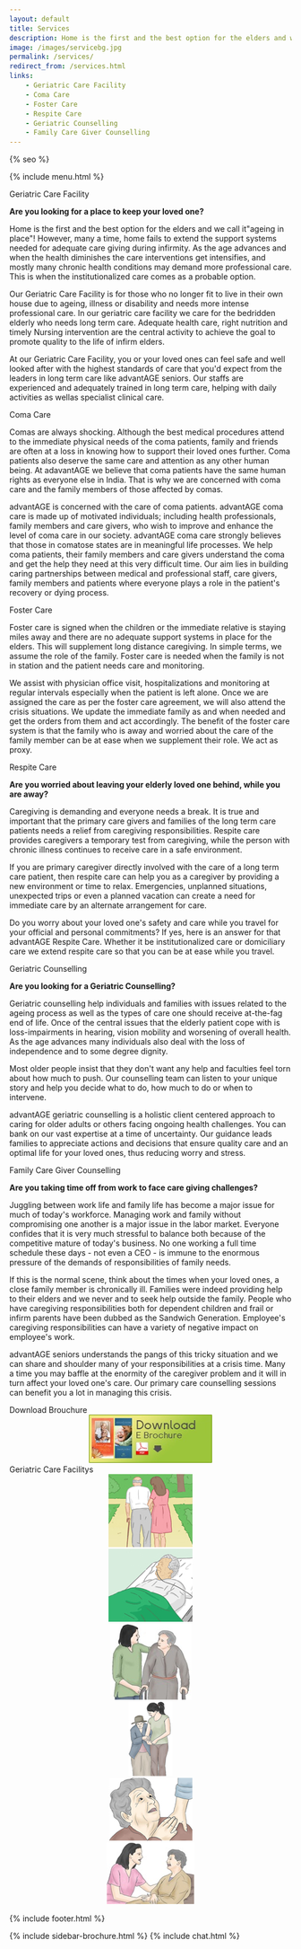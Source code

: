```yaml
---
layout: default
title: Services
description: Home is the first and the best option for the elders and we call it"ageing in place"! However, many a time, home fails to extend the support systems needed for adequate care giving during infirmity.
image: /images/servicebg.jpg
permalink: /services/
redirect_from: /services.html
links:
    - Geriatric Care Facility
    - Coma Care
    - Foster Care
    - Respite Care
    - Geriatric Counselling
    - Family Care Giver Counselling
---
```


<head>
<meta http-equiv="Content-Type" content="text/html; charset=utf-8" />
  <link rel="shortcut icon" href="/images/favicon.ico" type="image/x-icon">
  <link rel="icon" href="/images/favicon.ico" type="image/x-icon">

<meta name="viewport" content="width=device-width, initial-scale=1">

{% seo %}
<meta name="keywords" content="seniors care, elder care, assisted living homes, coma care, dementia care, Alzheimer's care, respite care, foster care, hospice care, domicilary care, Geriatric Care Facility, old age home, bed ridden patients, Intervention patients, tracheotomy patients, colostomy, catheter, nasal feeding, PEG feeding, geriatric counseling, senior counseling, old age care, home nursing, elderly care taker,senior care giver,trained home nurses, trained senior carer, gerentology experts, research, seminar, international faculty in gerentology" />

<link href="/assets/css/advant.css" rel="stylesheet" type="text/css" />



<!--sidebar script start from here-->
<script src="/sidebar/jquery.js"  ></script>
<link href="/sidebar/sidebar.css" rel="stylesheet" type="text/css" />
<script  >
jQuery(document).ready (
function(){jQuery("#facebook_right").hover(function(){ jQuery(this).stop(true,false).animate({right:  0}, 500); },
function(){ jQuery("#facebook_right").stop(true,false).animate({right: -325}, 500); });

jQuery("#twitter_right").hover(function(){ jQuery(this).stop(true,false).animate({right:  0}, 500); },
function(){ jQuery("#twitter_right").stop(true,false).animate({right: -325}, 500); });

jQuery("#testimoni_right").hover(function(){ jQuery(this).stop(true,false).animate({right:  0}, 500); },
function(){ jQuery("#testimoni_right").stop(true,false).animate({right: -300}, 500); });
});
</script>

<!--sidebar script end from here-->

<!--mobile menu start-->
<link rel="stylesheet" href="/respmenu/responsivemobilemenu.css" type="text/css"/>
<script   src="/respmenu/responsivemobilemenu.js"></script>
<!--mobile menu end-->


<!-- Google Analytics -->
<script async src="https://www.googletagmanager.com/gtag/js?id=UA-140719676-1"></script>
<script>
 window.dataLayer = window.dataLayer || [];
 function gtag(){dataLayer.push(arguments);}
 gtag('js', new Date());

 gtag('config', 'UA-140719676-1');
</script>
</head>

<body>
<div id="servicebg">
<div id="foot">
<div id="fix">
<div id="actual">

<div class="ratexts">
        
{% include menu.html %}


</div>

<div class="ratexts">

<div class="onebythre">


<div class="servicpagehd"><a name="1">Geriatric Care Facility</a></div>
<div class="bgtext">

<p><strong>Are you looking for a place to keep your loved one?</strong></p>

<P>
Home is the first and the best option for the elders and we call it"ageing in place"! However, many a time, home fails to extend the support systems needed for adequate care giving during infirmity. As the age advances and when the health diminishes the care interventions get intensifies, and mostly many chronic health conditions may demand more professional care. This is when the institutionalized care comes as a probable option.</p>

<p>Our Geriatric Care Facility is for those who no longer fit to live in their own house due to ageing, illness or disability and needs more intense professional care. In our geriatric care facility we care for the bedridden elderly who needs long term care. Adequate health care, right nutrition and timely Nursing intervention are the central activity to achieve the goal to promote quality to the life of infirm elders.</p>

<p>At our Geriatric Care Facility, you or your loved ones can feel safe and well looked after with the highest standards of care that you'd expect from the leaders in long term care like advantAGE seniors. Our staffs are experienced and adequately trained in long term care, helping with daily activities as wellas specialist clinical care.</p>

</div>

<div class="servicpagehd"><a name="2">Coma Care</a></div>
<div class="bgtext">

<p>Comas are always shocking. Although the best medical procedures attend to the immediate physical needs of the coma patients, family and friends are often at a loss in knowing how to support their loved ones further. Coma patients also deserve the same care and attention as any other human being. At adavantAGE we believe that coma patients have the same human rights as everyone else in India. That is why we are concerned with coma care and the family members of those affected by comas.</p>

 <p>
advantAGE is  concerned with the care of coma patients. advantAGE coma care  is made up of motivated individuals; including health professionals, family members and care givers, who wish to improve and enhance the level of coma care in our society. advantAGE coma care strongly believes that those in comatose states are in meaningful life processes.  We help coma patients, their family members and care givers understand the coma and get the help they need at this very difficult time. Our aim lies in building caring partnerships between medical and professional staff, care givers, family members and patients where everyone plays a role in the patient's recovery or dying process.</p>

</div>
<!--
<div class="servicpagehd"><a name="3">Domiciliary Care</a></div>
<div class="bgtext">

<p><strong>Are you concerned about your aged parents?</strong></p>

<p>
For most people, living as independently as you can in your home as you age is what you want. But sometimes you might need some help with daily tasks that you can no longer manage as well on your own. We value each person's uniqueness, life experience, abilities and aspirations and tailor our care to suit each person's need and choices.</p>

<p>At some point of time in your care giving journey, you may need a professional partner. Professional care givers are the backbone of the long term care industry. Though care giving is rewarding and gratifying, it is equally complex and tough. We understand the nuances and complexities of caregiving and train our caregivers to excel in their job. At advantAGE seniors we identify the right individual, train, tune, sensitize, motivate and monitor to be successful caregiver.</p>

<p>Our care giver services are designed with the aim of meeting our changing needs as you get older. advantAGE senior's home care package is a coordinated package of services tailored to meet your care needs. An assessment by an Aged Care Assessment Team(ACAT) is required before you can receive a Home Care Package form advantAGE seniors.</p>

</div> -->

<div class="servicpagehd"><a name="4">Foster Care</a></div>
<div class="bgtext">

<p>
Foster care is signed when the children or the immediate relative is staying miles away and there are no adequate support systems in place for the elders. This will supplement long distance caregiving. In simple terms, we assume the role of the family. Foster care is needed when the family is not in station and the patient needs care and monitoring. </p>

<p>
We assist with physician office visit, hospitalizations and monitoring at regular intervals especially when the patient is left alone. Once we are assigned the care as per the foster care agreement, we will also attend the crisis situations. We update the immediate family as and when needed and get the orders from them and act accordingly. The benefit of the foster care system is that the family who is away and worried about the care of the family member can be at ease when we supplement their role. We act as proxy.</p>
</div>

<div class="servicpagehd"><a name="5">Respite Care</a></div>
<div class="bgtext">

<p><strong>Are you worried about leaving your elderly loved one behind, while you are away?</strong></p>

<p>Caregiving is demanding and everyone needs a break. It is true and important that the primary care givers and families of the long term care patients needs a relief from caregiving responsibilities. Respite care provides caregivers a temporary test from caregiving, while the person with chronic illness continues to receive care in a safe environment.</p>

<p>
If you are primary caregiver directly involved with the care of a long term care patient, then respite care can help you as a caregiver by providing a new environment or time to relax. Emergencies, unplanned situations, unexpected trips or even a planned vacation can create a need for immediate care by an alternate arrangement for care.</p>

<p>Do you worry about your loved one's safety and care while you travel for your official and personal commitments? If yes, here is an answer for that advantAGE Respite Care. Whether it be institutionalized care or domiciliary care we extend respite care so that you can be at ease while you travel.</p>

</div>


<div class="servicpagehd"><a name="6">Geriatric Counselling</a></div>
<div class="bgtext">

<p><strong>Are you looking for a Geriatric Counselling?</strong></p>

<p>Geriatric counselling help individuals and families with issues related to the ageing process as well as the types of care one should receive at-the-fag end of life. Once of the central issues that the elderly patient cope with is loss-impairments in hearing, vision mobility and worsening of overall health. As the age advances many individuals also deal with the loss of independence and to some degree dignity.</p>

<p>Most older people insist that they don't want any help and faculties feel torn about how much to push. Our counselling team can listen to your unique story and help you decide what to do, how much to do or when to intervene.</p>

<p>advantAGE geriatric counselling is a holistic client centered approach to caring for older adults or others facing ongoing health challenges. You can bank on our vast expertise at a time of uncertainty. Our guidance leads families to appreciate actions and decisions that ensure quality care and an optimal life for your loved ones, thus reducing worry and stress.</p>

</div>


<div class="servicpagehd"><a name="7">Family Care Giver Counselling</a></div>
<div class="bgtext">

<p><strong>Are you taking time off from work to face care giving challenges?</strong></p>

<p>Juggling between work life and family life has become a major issue for much of today's workforce. Managing work and family without compromising one another is a major issue in the labor market. Everyone confides that it is very much stressful to balance both because of the competitive mature of today's business. No one working a full time schedule these days - not even a CEO - is immune to the enormous pressure of the demands of responsibilities of family needs.</p>

<p>If this is the normal scene, think about the times when your loved ones, a close family member is chronically ill. Families were indeed providing help to their elders and we never and to seek help outside the family. People who have caregiving responsibilities both for dependent children and frail or infirm parents have been dubbed as the Sandwich Generation. Employee's caregiving responsibilities can have a variety of negative impact on employee's work.</p>

<p>advantAGE seniors understands the pangs of this tricky situation and we can share and shoulder many of your responsibilities at a crisis time. Many a time you may baffle at the enormity of the caregiver problem and it will in turn affect your loved one's care. Our primary care counselling sessions can benefit you a lot in managing this crisis.</p>



</div>


</div>

<div class="onebyfour">

<div class="servicpagehd">Download Brouchure</div>
<div class="iconcover" align="center"><a href="/images/downloads/Brochure.pdf" target="_blank" ><img src="/images/download.jpg" class="widimg"/></a></div>

<div class="servicpagehd">Geriatric Care Facilitys</div>
<div class="iconcover" align="center"><img src="/images/icons1.jpg"/></div>
<div class="iconcover" align="center"><img src="/images/icons2.jpg"/></div>
<div class="iconcover" align="center"><img src="/images/icons3.jpg"/></div>
<div class="iconcover" align="center"><img src="/images/icons4.jpg"/></div>
<div class="iconcover" align="center"><img src="/images/icons5.jpg"/></div>
<div class="iconcover" align="center"><img src="/images/icons6.jpg"/></div>


</div>


</div>

<div class="scroll-top-wrapper ">
<span class="scroll-top-inner">
<i class="fa fa-2x fa-arrow-up"></i>
</span>
</div>


{% include footer.html %}

</div>
</div>
</div>
</div>

{% include sidebar-brochure.html %}
{% include chat.html %}
<script src="//instant.page/3.0.0" type="module" defer integrity="sha384-OeDn4XE77tdHo8pGtE1apMPmAipjoxUQ++eeJa6EtJCfHlvijigWiJpD7VDPWXV1"></script>
</body>


